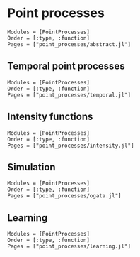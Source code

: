 # Point processes

```@autodocs
Modules = [PointProcesses]
Order = [:type, :function]
Pages = ["point_processes/abstract.jl"]
```

## Temporal point processes

```@autodocs
Modules = [PointProcesses]
Order = [:type, :function]
Pages = ["point_processes/temporal.jl"]
```

## Intensity functions

```@autodocs
Modules = [PointProcesses]
Order = [:type, :function]
Pages = ["point_processes/intensity.jl"]
```

## Simulation

```@autodocs
Modules = [PointProcesses]
Order = [:type, :function]
Pages = ["point_processes/ogata.jl"]
```

## Learning

```@autodocs
Modules = [PointProcesses]
Order = [:type, :function]
Pages = ["point_processes/learning.jl"]
```